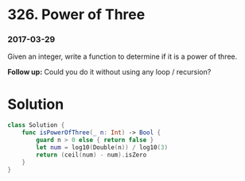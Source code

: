 # 326. Power of Three

### 2017-03-29

Given an integer, write a function to determine if it is a power of three.

**Follow up:**
Could you do it without using any loop / recursion?



# Solution

```swift
class Solution {
    func isPowerOfThree(_ n: Int) -> Bool {
        guard n > 0 else { return false }
        let num = log10(Double(n)) / log10(3)
        return (ceil(num) - num).isZero
    }
}
```

